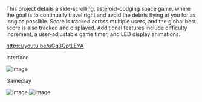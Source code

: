 This project details a side-scrolling, asteroid-dodging space game, where the goal is to continually travel right and avoid the debris flying at you for as long as possible. Score is tracked across multiple users, and the global best score is also tracked and displayed. Additional features include difficulty increment, a user-adjustable game timer, and LED display animations.

https://youtu.be/uGq3QptLEYA

Interface

![image](https://user-images.githubusercontent.com/103087459/198736316-8c48c1f6-ccc4-449e-b4fc-5770b0d914aa.png)

Gameplay

![image](https://user-images.githubusercontent.com/103087459/198736458-788ca51c-9106-4416-879b-0f49ee18ecac.png)
![image](https://user-images.githubusercontent.com/103087459/198736465-834c4214-3d11-4c80-b8d9-c8a882a5360b.png)

